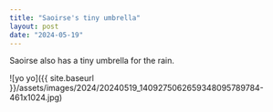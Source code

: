 ```yaml
---
title: "Saoirse's tiny umbrella"
layout: post
date: "2024-05-19"
---
```


Saoirse also has a tiny umbrella for the rain.

![yo yo]({{ site.baseurl }}/assets/images/2024/20240519_1409275062659348095789784-461x1024.jpg)
